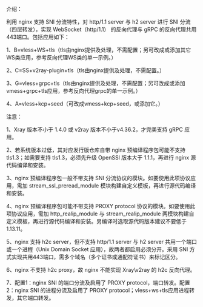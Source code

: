 介绍：

利用 nginx 支持 SNI 分流特性，对 http/1.1 server 与 h2 server 进行 SNI 分流（四层转发），实现 WebSocket（http/1.1） 的反向代理与 gRPC 的反向代理共用443端口。包括应用如下：

1、B=vless+WS+tls（tls由nginx提供及处理，不需配置；另可改成或添加其它WS类应用，参考反向代理WS类的单一示例。）

2、C=SS+v2ray-plugin+tls（tls由nginx提供及处理，不需配置。）

3、G=vless+grpc+tls（tls由nginx提供及处理，不需配置；另可改成或添加vmess+grpc+tls应用，参考反向代理grpc的单一示例。）

4、A=vless+kcp+seed（可改成vmess+kcp+seed，或添加它。）

注意：

1、Xray 版本不小于 1.4.0 或 v2ray 版本不小于v4.36.2，才完美支持 gRPC 应用。

2、若系统版本过低，其对应发行版仓库自带 nginx 预编译程序包可能不支持 tls1.3；如需要支持 tls1.3，必须先升级 OpenSSl 版本大于 1.1.1，再进行 nginx 源代码编译和安装。

3、nginx 预编译程序包一般不带支持 SNI 分流协议的模块。如要使用此项协议应用，需加 stream_ssl_preread_module 模块构建自定义模板，再进行源代码编译和安装。

4、nginx 预编译程序包可能不带支持 PROXY protocol 协议的模块。如要使用此项协议应用，需加 http_realip_module 与 stream_realip_module 两模块构建自定义模板，再进行源代码编译和安装。另编译时选取源代码版本建议不要低于1.13.11。

5、nginx 支持 h2c server，但不支持 http/1.1 server 与 h2 server 共用一个端口或一个进程（Unix Domain Socket 应用），故两者都启用必须分开。采用 SNI 方式实现共用443端口，需多个域名（多个证书或通配符证书）来标记区分。

6、nginx 不支持 h2c proxy，故 nginx 不能实现 Xray\v2ray 的 h2c 反向代理。

7、配置1：nginx SNI 的端口分流及启用了 PROXY protocol，端口转发。配置2：nginx SNI 的进程分流及启用了 PROXY protocol；vless+ws+tls应用进程转发，其它端口转发。
